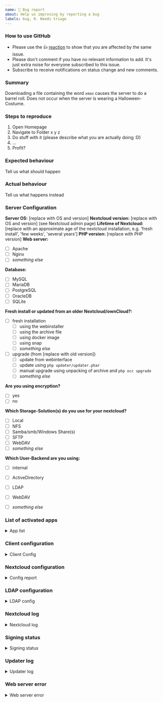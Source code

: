 ```yaml
---
name: 🐛 Bug report
about: Help us improving by reporting a bug
labels: bug, 0. Needs triage
---
```


<!--
Thanks for reporting issues back to Nextcloud!

Note: This is the **issue tracker of Nextcloud**, please do NOT use this to get answers to your questions or get help for fixing your installation. This is a place to report bugs to developers, after your server has been debugged. You can find help debugging your system on our home user forums: https://help.nextcloud.com or, if you use Nextcloud in a large organization, ask our engineers on https://portal.nextcloud.com. See also  https://nextcloud.com/support for support options.

Nextcloud is an open source project backed by Nextcloud GmbH. Most of our volunteers are home users and thus primarily care about issues that affect home users. Our paid engineers prioritize issues of our customers. If you are neither a home user nor a customer, consider paying somebody to fix your issue, do it yourself or become a customer.

Guidelines for submitting issues:

* Please search the existing issues first, it's likely that your issue was already reported or even fixed.
    - Go to https://github.com/nextcloud and type any word in the top search/command bar. You probably see something like "We couldn’t find any repositories matching ..." then click "Issues" in the left navigation.
    - You can also filter by appending e. g. "state:open" to the search string.
    - More info on search syntax within github: https://help.github.com/articles/searching-issues
    
* This repository https://github.com/nextcloud/server/issues is *only* for issues within the Nextcloud Server code. This also includes the apps: files, encryption, external storage, sharing, deleted files, versions, LDAP, and WebDAV Auth
  
* SECURITY: Report any potential security bug to us via our HackerOne page (https://hackerone.com/nextcloud) following our security policy (https://nextcloud.com/security/) instead of filing an issue in our bug tracker.  

* The issues in other components should be reported in their respective repositories: You will find them in our GitHub Organization (https://github.com/nextcloud/)
  
* You can also use the Issue Template app to prefill most of the required information: https://apps.nextcloud.com/apps/issuetemplate (it may be outdated with the current version of the template, but is still viable!)
-->

<!--- Please keep this note for other contributors -->

### How to use GitHub

* Please use the 👍 [reaction](https://blog.github.com/2016-03-10-add-reactions-to-pull-requests-issues-and-comments/) to show that you are affected by the same issue.
* Please don't comment if you have no relevant information to add. It's just extra noise for everyone subscribed to this issue.
* Subscribe to receive notifications on status change and new comments. 



### Summary
<!-- Brief summary of the issue consisting of 1-3 Sentences. Example:-->
Downloading a file containing the word `xmas` causes the server to do a barrel roll. Does not occur when the server is wearing a Halloween-Costume.



### Steps to reproduce
<!-- Github is smart enough to count by itsself -->
1. Open Homepage
1. Navigate to Folder x y z
1. Do stuff with it (please describe what you are actually doing :D)
1. ... 
1. Profit?



### Expected behaviour
Tell us what should happen



### Actual behaviour
Tell us what happens instead



### Server Configuration
<!-- If the issue only occurs to specific users/client configurations please fill out the "Client Configuration"-Section below. -->
**Server OS:** [replace with OS and version]
**Nextcloud version:** [replace with OS and version] (see Nextcloud admin page)
**Lifetime of Nextcloud:** [replace with an approximate age of the nextcloud installation, e.g. 'fresh install', 'few weeks', 'several years']
**PHP version:** [replace with PHP version]
**Web server:**
<!-- Please change the appropriate [ ] to [x] and (if applicable) add the version number behind it. -->
- [ ] Apache
- [ ] Nginx
- [ ] _something else_ <!-- please specify -->

**Database:** <!-- Don't forget adding the version -->
- [ ] MySQL
- [ ] MariaDB
- [ ] PostgreSQL
- [ ] OracleDB
- [ ] SQLite

**Fresh install or updated from an older Nextcloud/ownCloud?:**
- [ ] fresh installation
  - [ ] using the webinstaller
  - [ ] using the archive file
  - [ ] using docker image
  - [ ] using snap
  - [ ] _something else_ <!-- please specify -->
- [ ] upgrade (from [replace with old version])
  - [ ] update from webinterface
  - [ ] update using `php updater/updater.phar`
  - [ ] manual upgrade using unpacking of archive and `php occ upgrade`
  - [ ] _something else_ <!-- please specify -->
  
**Are you using encryption?**
- [ ] yes
- [ ] no

**Which Storage-Solution(s) do you use for your nextcloud?**
<!-- This Section asks for the location `Data`-Folder AND any configured external Storage you are using -->
- [ ] Local <!-- e.g. the `Data`-Folder is on the same Device as the nextcloud server -->
- [ ] NFS
- [ ] Samba/smb/Windows Share(s) <!-- if you know which, please clarify if smb1, smb2 or smb3 -->
- [ ] SFTP
- [ ] WebDAV
- [ ] _something else_ <!-- please specify and add an additional bullet point for each solution -->

**Which User-Backend are you using:**
- [ ] internal 
- [ ] ActiveDirectory
- [ ] LDAP <!-- Please fill out the "LDAP-Configuration"-Section below! -->
- [ ] WebDAV
- [ ] _something else_ <!-- please specify -->



<!-- 
###############################################################
###############################################################
The following are templates for further details that can greatly help in narrowing down the issue!
So please fill out as much as you can of them! 

CAUTION! For some sections you might need to filter out sensitive information like IP-Adresses or Passwords!

If it seems to you, that a Section is not relevant to the issue at hand, please remove it. 
PLEASE fill out the "Nextcloud configuration"- and "Nextcloud Log"-Sections!
###############################################################
###############################################################
-->

### List of activated apps
<!-- 
Some apps can cause unforessen issues when used together. 
Knowing which apps installed are installed helps in finding the culprit.
-->
<details>
<summary>App list</summary>

```
If you have access to your command line run e.g.:
sudo -u www-data php occ app:list
from within your Nextcloud installation folder. 
If you don't please please remove this section.
```

</details>



### Client configuration
<!-- When an issue is limited to a specific Browser configuration it helps greatly to know what that configuration is! -->
<details>
<summary>Client Config</summary>

```
Browser: [please include the Version]
Operating system: [please include the kernel-version or windows build number]

if there are errors or warnings in the Browser Console (CTRL+SHIFT+J), please paste them here!
Make sure they don't contain sensitive information (like filenames/IP-Adresses/...)!

This section is in general for all kinds of Client Side Logs. Maybe the Browsers Network-Log might be relevant, then this would be the place to put it.
```

</details>



### Nextcloud configuration
<!-- This is a quite important section, as many issues arise from an oversight in the config! -->
<details>
<summary>Config report</summary>

```
If you have access to your command line run e.g.:
sudo -u www-data php occ config:list system
from within your Nextcloud installation folder

or 

Insert your [nextcloud]/config/config.php content here. 
Make sure to remove all sensitive content such as passwords. (e.g. database password, passwordsalt, secret, smtp password, …)
```

</details>



### LDAP configuration
<!-- Important for when you are using LDAP as a user-backend! -->
<details>
<summary>LDAP config</summary>

```
With access to your command line run e.g.:
sudo -u www-data php occ ldap:show-config
from within your Nextcloud installation folder

Without access to your command line download the data/owncloud.db to your local
computer or access your SQL server remotely and run the select query:
SELECT * FROM `oc_appconfig` WHERE `appid` = 'user_ldap';


Eventually replace sensitive data as the name/IP-address of your LDAP server or groups.
```

</details>



### Nextcloud log
<!-- As with most issues: Knowing what the program has to say about it REALLY helps in knowing why something doesn't work as expected! -->
<details>
<summary>Nextcloud log</summary>

```
Depending on your configuration you might have more than one 'nextcloud.log'
Either in "[nextcloud]/data/nextcloud.log"
or in "[yourDataPath]/nextcloud.log"
The important one is usually the one with the more recent modification time.

We do NOT NEED THE ENTIRE Log. Please go to the end of the logfile and look for the applicable line.
Then please add a few lines before and after that and remove any sensitive information (e.g. remoteAddr, user, parts of url, parts of message, if those contain sensitive information).
To find out which line is the important first look for the correct username in the '"user":'-Field 
then look for the appropriate '"message":'-Field.


EXAMPLE:
{"reqId":"PFfc77ZgiEQJ30W51INt","level":2,"time":"2020-08-01T01:00:00+00:00","remoteAddr":"REDACTED","user":"REDACTED","app":"fulltextsearch","method":"GET","url":"/index.php/settings/user","message":"Issue while loading Provider: ocsms/OCA\\OcSms\\Provider\\FullTextSearchProvider - OCP\\AppFramework\\QueryException Could not resolve OCA\\OcSms\\Provider\\FullTextSearchProvider! Class OCA\\OcSms\\Provider\\FullTextSearchProvider does not exist","userAgent":"Mozilla/5.0 (Windows NT 10.0; Win64; x64; rv:79.0) Gecko/20100101 Firefox/79.0","version":"19.0.1.1"}
{"reqId":"naeop61NUmHvPzglsn8r","level":2,"time":"2020-08-01T01:00:01+00:00","remoteAddr":"REDACTED","user":"REDACTED","app":"fulltextsearch","method":"GET","url":"/index.php/settings/admin/overview","message":"Issue while loading Provider: ocsms/OCA\\OcSms\\Provider\\FullTextSearchProvider - OCP\\AppFramework\\QueryException Could not resolve OCA\\OcSms\\Provider\\FullTextSearchProvider! Class OCA\\OcSms\\Provider\\FullTextSearchProvider does not exist","userAgent":"Mozilla/5.0 (Windows NT 10.0; Win64; x64; rv:79.0) Gecko/20100101 Firefox/79.0","version":"19.0.1.1"}
{"reqId":"DYuAX24xsi7XFUceyoW5","level":2,"time":"2020-08-01T01:00:02+00:00","remoteAddr":"REDACTED","user":"REDACTED","app":"fulltextsearch","method":"GET","url":"/index.php/settings/admin/overview","message":"Issue while loading Provider: ocsms/OCA\\OcSms\\Provider\\FullTextSearchProvider - OCP\\AppFramework\\QueryException Could not resolve OCA\\OcSms\\Provider\\FullTextSearchProvider! Class OCA\\OcSms\\Provider\\FullTextSearchProvider does not exist","userAgent":"Mozilla/5.0 (Windows NT 10.0; Win64; x64; rv:79.0) Gecko/20100101 Firefox/79.0","version":"19.0.1.1"}
```

</details>



### Signing status
<!-- This section helps identify, why some features/apps might be flunky. -->
<details>
<summary>Signing status</summary>

```
If you can login to your nextcloud, please replace this text with the content of 
the url http://your.domain/[pathToNextCloud]/index.php/settings/integrity/failed 
(e.g. http://nextcloud.your.domain/index.php/settings/integrity/failed)
here.
```

</details>



### Updater log
<!-- If you encounter the given issue after an update, the log of the update is also quite helpful -->
<details>
<summary>Updater log</summary>

```
As with the nextcloud.log there are multiple locations where the updater.log might be!
Either in "[nextcloud]/data/updater.log"
or in "[datadirectory]/updater.log"

In the case of the updater the full logfile would be helpful, as it can be quite hard to identify the issue in it.
Make sure to remove sensitive paths in it. e.g. lines containing
- "configFileName [absolute path to config.php]"
- "storage location: [absolute path to archive download location in data-folder]"
- A few lines after "checkForExpectedFilesAndFolders()" might be a list of unexpected/modified files in the nextcloud-folder
  Example for this last point looks like this: 
    #0 /var/www/nextcloud/updater/index.php(1330): Updater->checkForExpectedFilesAndFolders()
    #1 {main}
    File:/var/www/nextcloud/updater/index.php
    Line:395
    Data:
    Array
    (
      [0] => a_random_file_that_does_not_belong_here.log
      [1] => another_random_file.log
    )

```

</details>



### Web server error
<!-- If, for example, you get "Internal Server Errors" this greatly helps narrowing why. -->
<details>
<summary>Web server error</summary>

```
Insert the specific Error(s) here. 
Make sure to remove sensitive Data like IP-Adresses.
```

</details>

